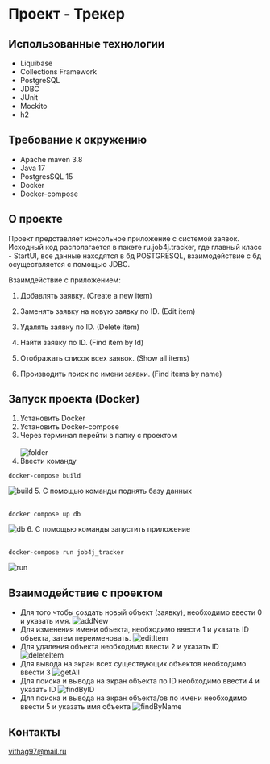# Проект - Трекер

## Использованные технологии
* Liquibase
* Collections Framework
* PostgreSQL
* JDBC
* JUnit 
* Mockito
* h2

## Требование к окружению
* Apache maven 3.8
* Java 17
* PostgresSQL 15
* Docker
* Docker-compose

## О проекте

Проект представляет консольное приложение с системой заявок. Исходный код располагается в пакете ru.job4j.tracker, где 
главный класс - StartUI, все данные находятся в бд POSTGRESQL, взаимодействие с бд 
осуществляется с помощью JDBC.

Взаимдействие с приложением:

1. Добавлять заявку. (Create a new item)

1. Заменять заявку на новую заявку по ID. (Edit item)

1. Удалять заявку по ID. (Delete item)

1. Найти заявку по ID. (Find item by Id)

1. Отображать список всех заявок. (Show all items)

1. Производить поиск по имени заявки. (Find items by name)

## Запуск проекта (Docker)

1. Установить Docker
2. Установить Docker-compose
3. Через терминал перейти в папку с проектом<br><br>
![folder](files/folder.png)
4. Ввести команду
```shell
docker-compose build
```
![build](files/build.png)
5. С помощью команды поднять базу данных<br><br>
```shell
docker compose up db
```
![db](files/db.png)
6. С помощью команды запустить приложение <br><br>
```shell
docker-compose run job4j_tracker
```
![run](files/run.png)

## Взаимодействие с проектом
* Для того чтобы создать новый объект (заявку), необходимо ввести 0 
и указать имя.
![addNew](files/add.png)
* Для изменения имени объекта, необходимо ввести 1 и указать ID объекта,
затем переименовать.
![editItem](files/editItem.png)
* Для удаления объекта необходимо ввести 2 и указать ID
![deleteItem](files/del.png)
* Для вывода на экран всех существующих объектов необходимо ввести 3
![getAll](files/all.png)
* Для поиска и вывода на экран объекта по ID необходимо ввести 4 и указать ID
![findByID](files/find.png)
* Для поиска и вывода на экран объекта/ов по имени необходимо ввести 5 и указать 
имя объекта
![findByName](files/byName.png)

## Контакты
vithag97@mail.ru<br>